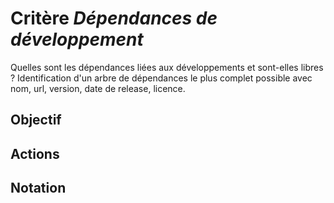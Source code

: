# Critère *Dépendances de développement*
Quelles sont les dépendances liées aux développements et sont-elles libres ? Identification d'un arbre de dépendances le plus complet possible avec nom, url, version, date de release, licence.

## Objectif


## Actions


## Notation
